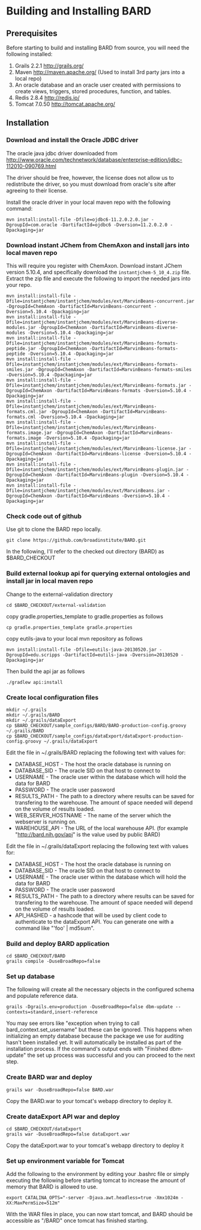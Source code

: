 # Building and Installing BARD

## Prerequisites
Before starting to build and installing BARD from source, you will need the following installed:

1. Grails 2.2.1 http://grails.org/
2. Maven http://maven.apache.org/ (Used to install 3rd party jars into a local repo)
3. An oracle database and an oracle user created with permissions to create views, triggers, stored procedures, function, and tables.
4. Redis 2.8.4 http://redis.io/
5. Tomcat 7.0.50 http://tomcat.apache.org/

## Installation

### Download and install the Oracle JDBC driver
The oracle java jdbc driver downloaded from http://www.oracle.com/technetwork/database/enterprise-edition/jdbc-112010-090769.html

The driver should be free, however, the license does not allow us to redistribute the driver, so you must download from oracle's site after agreeing to their license.

Install the oracle driver in your local maven repo with the following command:

```
mvn install:install-file -Dfile=ojdbc6-11.2.0.2.0.jar -DgroupId=com.oracle -DartifactId=ojdbc6 -Dversion=11.2.0.2.0 -Dpackaging=jar
```

### Download instant JChem from ChemAxon and install jars into local maven repo
This will require you register with ChemAxon.   Download instant JChem version 5.10.4, and specifically download the `instantjchem-5_10_4.zip` file.   Extract the zip file and execute the following to import the needed jars into your repo.

```
mvn install:install-file -Dfile=instantjchem/instantjchem/modules/ext/MarvinBeans-concurrent.jar -DgroupId=ChemAxon -DartifactId=MarvinBeans-concurrent -Dversion=5.10.4 -Dpackaging=jar
mvn install:install-file -Dfile=instantjchem/instantjchem/modules/ext/MarvinBeans-diverse-modules.jar -DgroupId=ChemAxon -DartifactId=MarvinBeans-diverse-modules -Dversion=5.10.4 -Dpackaging=jar
mvn install:install-file -Dfile=instantjchem/instantjchem/modules/ext/MarvinBeans-formats-peptide.jar -DgroupId=ChemAxon -DartifactId=MarvinBeans-formats-peptide -Dversion=5.10.4 -Dpackaging=jar
mvn install:install-file -Dfile=instantjchem/instantjchem/modules/ext/MarvinBeans-formats-smiles.jar -DgroupId=ChemAxon -DartifactId=MarvinBeans-formats-smiles -Dversion=5.10.4 -Dpackaging=jar
mvn install:install-file -Dfile=instantjchem/instantjchem/modules/ext/MarvinBeans-formats.jar -DgroupId=ChemAxon -DartifactId=MarvinBeans-formats -Dversion=5.10.4 -Dpackaging=jar
mvn install:install-file -Dfile=instantjchem/instantjchem/modules/ext/MarvinBeans-formats.cml.jar -DgroupId=ChemAxon -DartifactId=MarvinBeans-formats.cml -Dversion=5.10.4 -Dpackaging=jar
mvn install:install-file -Dfile=instantjchem/instantjchem/modules/ext/MarvinBeans-formats.image.jar -DgroupId=ChemAxon -DartifactId=MarvinBeans-formats.image -Dversion=5.10.4 -Dpackaging=jar
mvn install:install-file -Dfile=instantjchem/instantjchem/modules/ext/MarvinBeans-license.jar -DgroupId=ChemAxon -DartifactId=MarvinBeans-license -Dversion=5.10.4 -Dpackaging=jar
mvn install:install-file -Dfile=instantjchem/instantjchem/modules/ext/MarvinBeans-plugin.jar -DgroupId=ChemAxon -DartifactId=MarvinBeans-plugin -Dversion=5.10.4 -Dpackaging=jar
mvn install:install-file -Dfile=instantjchem/instantjchem/modules/ext/MarvinBeans.jar -DgroupId=ChemAxon -DartifactId=MarvinBeans -Dversion=5.10.4 -Dpackaging=jar
``` 

### Check code out of github

Use git to clone the BARD repo locally.

```
git clone https://github.com/broadinstitute/BARD.git
```

In the following, I'll refer to the checked out directory (BARD) as $BARD_CHECKOUT


### Build external lookup api for querying external ontologies and install jar in local maven repo
Change to the external-validation directory
```
cd $BARD_CHECKOUT/external-validation
```

copy gradle.properties_template to gradle.properties as follows
```
cp gradle.properties_template gradle.properties
```
copy eutils-java to your local mvn repository as follows
```
mvn install:install-file -Dfile=eutils-java-20130520.jar -DgroupId=edu.scripps -DartifactId=eutils-java -Dversion=20130520 -Dpackaging=jar
```
Then build the api jar as follows
```
./gradlew api:install
```

### Create local configuration files
```
mkdir ~/.grails
mkdir ~/.grails/BARD
mkdir ~/.grails/dataExport
cp $BARD_CHECKOUT/sample_configs/BARD/BARD-production-config.groovy ~/.grails/BARD
cp $BARD_CHECKOUT/sample_configs/dataExport/dataExport-production-config.groovy ~/.grails/dataExport
```

Edit the file in ~/.grails/BARD replacing the following text with values for:
* DATABASE_HOST - The host the oracle database is running on
* DATABASE_SID - The oracle SID on that host to connect to
* USERNAME - The oracle user within the database which will hold the data for BARD
* PASSWORD - The oracle user password
* RESULTS_PATH - The path to a directory where results can be saved for transfering to the warehouse.  The amount of space needed will depend on the volume of results loaded.
* WEB_SERVER_HOSTNAME - The name of the server which the webserver is running on.
* WAREHOUSE_API - The URL of the local warehouse API.  (for example "http://bard.nih.gov/api" is the value used by public BARD)

Edit the file in ~/.grails/dataExport replacing the following text with values for:
* DATABASE_HOST - The host the oracle database is running on
* DATABASE_SID - The oracle SID on that host to connect to
* USERNAME - The oracle user within the database which will hold the data for BARD
* PASSWORD - The oracle user password
* RESULTS_PATH - The path to a directory where results can be saved for transfering to the warehouse.  The amount of space needed will depend on the volume of results loaded.
* API_HASHED - a hashcode that will be used by client code to authenticate to the dataExport API.  You can generate one with a command like "'foo' | md5sum".
 
### Build and deploy BARD application
```
cd $BARD_CHECKOUT/BARD
grails compile -DuseBroadRepo=false
```


### Set up database

The following will create all the necessary objects in the configured schema and populate reference data.
```
grails -Dgrails.env=production -DuseBroadRepo=false dbm-update --contexts=standard,insert-reference
```

You may see errors like "exception when trying to call bard_context.set_username" but these can be ignored.  This happens when initializing an empty database because the package we 
use for auditing hasn't been installed yet.  It will automatically be installed as part of the installation process.   If the command's output ends with "Finished dbm-update" the 
set up process was successful and you can proceed to the next step.

### Create BARD war and deploy
```
grails war -DuseBroadRepo=false BARD.war
```

Copy the BARD.war to your tomcat's webapp directory to deploy it.


### Create dataExport API war and deploy
```
cd $BARD_CHECKOUT/dataExport
grails war -DuseBroadRepo=false dataExport.war
```
Copy the dataExport.war to your tomcat's webapp directory to deploy it


### Set up environment variable for Tomcat
Add the following to the environment by editing your .bashrc file or simply executing the following before starting tomcat to increase the amount of memory that BARD is allowed to use.

```
export CATALINA_OPTS="-server -Djava.awt.headless=true -Xmx1024m -XX:MaxPermSize=512m"
```

With the WAR files in place, you can now start tomcat, and BARD should be accessible as "/BARD" once tomcat has finished starting.

 
